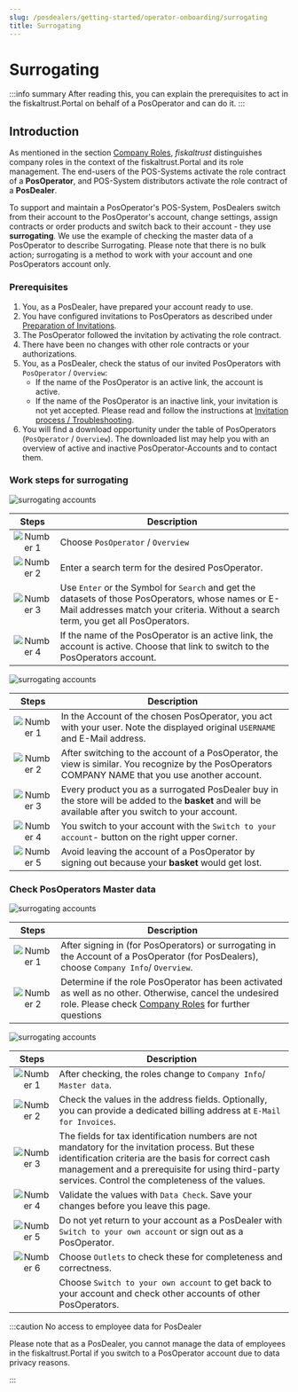 ```yaml
---
slug: /posdealers/getting-started/operator-onboarding/surrogating
title: Surrogating
---
```

# Surrogating

:::info summary
After reading this, you can explain the prerequisites to act in the fiskaltrust.Portal on behalf of a PosOperator and can do it.
:::

## Introduction

As mentioned in the section [Company Roles](../company-roles.md), _fiskaltrust_ distinguishes company roles in the context of the fiskaltrust.Portal and its role management. The end-users of the POS-Systems activate the role contract of a **PosOperator**, and POS-System distributors activate the role contract of a **PosDealer**.

To support and maintain a PosOperator's POS-System, PosDealers switch from their account to the PosOperator's account, change settings, assign contracts or order products and switch back to their account - they use **surrogating**.
We use the example of checking the master data of a PosOperator to describe Surrogating. Please note that there is no bulk action; surrogating is a method to work with your account and one PosOperators account only.

### Prerequisites

1. You, as a PosDealer, have prepared your account ready to use.
2. You have configured invitations to PosOperators as described under [Preparation of Invitations](invitation-process.md#preparation-of-invitations).
3. The PosOperator followed the invitation by activating the role contract.
4. There have been no changes with other role contracts or your authorizations.
5. You, as a PosDealer, check the status of our invited PosOperators with `PosOperator` / `Overview`:
   * If the name of the PosOperator is an active link, the account is active.
   * If the name of the PosOperator is an inactive link, your invitation is not yet accepted. Please read and follow the instructions at [Invitation process / Troubleshooting](invitation-process.md#troubleshooting).
6. You will find a download opportunity under the table of PosOperators (`PosOperator` / `Overview`). The downloaded list may help you with an overview of active and inactive PosOperator-Accounts and to contact them.  

### Work steps for surrogating

![surrogating accounts](images/2-surrogating-accounts.png "surrogating accounts")

| Steps | Description                                                                                                                |
|:----------------------:|-------------------------------------------------------------------------------------------------------------------------------------|
|![Number 1](images/Numbers/circle-1o.png) |Choose `PosOperator` / `Overview`  |
|![Number 2](images/Numbers/circle-2o.png) |Enter a search term for the desired PosOperator.  |
|![Number 3](images/Numbers/circle-3o.png) |Use `Enter` or the Symbol for `Search` and get the datasets of those PosOperators, whose names or E-Mail addresses match your criteria. Without a search term, you get all PosOperators.  |
|![Number 4](images/Numbers/circle-4o.png) |If the name of the PosOperator is an active link, the account is active. Choose that link to switch to the PosOperators account.  |

![surrogating accounts](images/3-surrogating-accounts.png "https://portal-sandbox.fiskaltrust.TLD/PosOperator")

| Steps | Description                                                                                                                |
|:----------------------:|-------------------------------------------------------------------------------------------------------------------------------------|
|![Number 1](images/Numbers/circle-1o.png) |In the Account of the chosen PosOperator, you act with your user. Note the displayed original `USERNAME` and E-Mail address.  |
|![Number 2](images/Numbers/circle-2o.png) |After switching to the account of a PosOperator, the view is similar. You recognize by the PosOperators COMPANY NAME that you use another account. |
|![Number 3](images/Numbers/circle-3o.png) |Every product you as a surrogated PosDealer buy in the store will be added to the **basket** and will be available after you switch to your account.   |
|![Number 4](images/Numbers/circle-4o.png) |You switch to your account with the `Switch to your account`- button on the right upper corner.   |
|![Number 5](images/Numbers/circle-5.png) |Avoid leaving the account of a PosOperator by signing out because your **basket** would get lost.   |

### Check PosOperators Master data

![surrogating accounts](images/5-surrogating-accounts.png "https://portal-sandbox.fiskaltrust.TLD/AccountProfile")

| Steps | Description                                                                                                                |
|:----------------------:|-------------------------------------------------------------------------------------------------------------------------------------|
|![Number 1](images/Numbers/circle-1o.png) |After signing in (for PosOperators) or surrogating in the Account of a PosOperator (for PosDealers), choose `Company Info`/ `Overview`.  |
|![Number 2](images/Numbers/circle-2o.png) |Determine if the role PosOperator has been activated as well as no other. Otherwise, cancel the undesired role. Please check [Company Roles](../company-roles.md) for further questions |

![surrogating accounts](images/6-surrogating-accounts.png "https://portal-sandbox.fiskaltrust.TLD/AccountProfile/Edit")

| Steps | Description                                                                                                                |
|:----------------------:|-------------------------------------------------------------------------------------------------------------------------------------|
|![Number 1](images/Numbers/circle-1o.png) |After checking, the roles change to `Company Info`/ `Master data`.  |
|![Number 2](images/Numbers/circle-2o.png) |Check the values in the address fields. Optionally, you can provide a dedicated billing address at `E-Mail for Invoices`. |
|![Number 3](images/Numbers/circle-3o.png) |The fields for tax identification numbers are not mandatory for the invitation process. But these identification criteria are the basis for correct cash management and a prerequisite for using third-party services. Control the completeness of the values.|
|![Number 4](images/Numbers/circle-4o.png) |Validate the values with `Data Check`. Save your changes before you leave this page.  |
|![Number 5](images/Numbers/circle-5o.png) |Do not yet return to your account as a PosDealer with `Switch to your own account` or sign out as a PosOperator. |
|![Number 6](images/Numbers/circle-6o.png) |Choose `Outlets` to check these for completeness and correctness. |
|  |Choose `Switch to your own account` to get back to your account and check other accounts of other PosOperators. |

:::caution No access to employee data for PosDealer

Please note that as a PosDealer, you cannot manage the data of employees in the fiskaltrust.Portal if you switch to a PosOperator account due to data privacy reasons.

:::